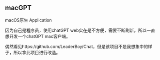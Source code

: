 ## macGPT

macOS原生 Application

因为自己是程序员，使用chatGPT web实在是不方便，需要不断刷新。所以一直想开发一个chatGPT mac客户端。

偶然看见https://github.com/LeaderBoy/Chat，但是该项目不是我想象中的样子，所以拿此项目进行改造。
